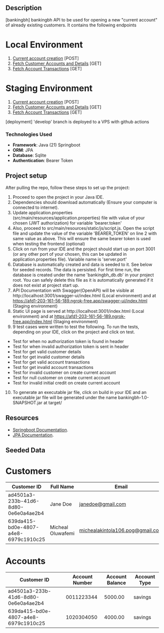 ## Description

[bankingbh] bankingbh API to be used for opening a new "current account" of already existing customers. It contains the following endpoints

# Local Environment
1. [Current account creation](http://localhost:3001/api/v1/open-current-account) [POST]
2. [Fetch Customer Accounts and Details](http://localhost:3001/api/v1/customer/:customer_id) [GET]
3. [Fetch Account Transactions](http://localhost:3001/api/v1/transactions/:account_number) [GET]
# Staging Environment
1. [Current account creation](https://afd1-203-161-56-189.ngrok-free.app/api/v1/open-current-account) [POST]
2. [Fetch Customer Accounts and Details](https://afd1-203-161-56-189.ngrok-free.app/api/v1/customer/:customer_id) [GET]
3. [Fetch Account Transactions](https://afd1-203-161-56-189.ngrok-free.app/api/v1/transactions/:account_number) [GET]

[deployment] 'develop' branch is deployed to a VPS with github actions

### Technologies Used

- **Framework**: Java (21) Springboot
- **ORM**: JPA
- **Database**: Sqlite
- **Authentication**: Bearer Token

## Project setup

After pulling the repo, follow these steps to set up the project:

1. Proceed to open the project in your Java IDE.
2. Dependencies should download automatically (Ensure your computer is connected to internet).
3. Update application.properties (src/main/resources/application.properties) file with value of your chosen (JWT authorization) for variable 'bearer.token'
4. Also, proceed to src/main/resources/static/js/script.js. Open the script file and update the value of the variable 'BEARER_TOKEN' on line 2 with same value as above. This will ensure the same bearer token is used when testing the frontend (optional)
5. Click on run from your IDE and the project should start up on port 3001 (or any other port of your chosen, this can be updated in application.properties file). Variable name is 'server.port'
6. Database is automatically created and data is seeded to it. See below for seeded records. The data is persisted. For first time run, the database is created under the name 'bankingbh_db.db' in your project root. You can safely delete this file as it is automatically generated if it does not exist at project start up.
7. API Documentation with Swagger(OpenAPI) will be visible at http://localhost:3001/swagger-ui/index.html (Local environment) and at https://afd1-203-161-56-189.ngrok-free.app/swagger-ui/index.html (Staging environment)
8. Static UI page is served at http://localhost:3001/index.html (Local environment) and at https://afd1-203-161-56-189.ngrok-free.app/index.html (Staging environment)
9. 9 test cases were written to test the following. To run the tests, depending on your IDE, click on the project and click on test.
- Test for when no authorization token is found in header
- Test for when invalid authorization token is sent in header
- Test for get valid customer details 
- Test for get invalid customer details
- Test for get valid account transactions
- Test for get invalid account transactions
- Test for invalid customer on create current account
- Test for null customer on create current account
- Test for invalid initial credit on create current account
10. To generate an executable jar file, click on build in your IDE and an executable jar file will be generated under the name bankingbh-1.0-SNAPSHOT.jar at target/

## Resources
- [Springboot Documentation](https://spring.io/projects/spring-boot).
- [JPA Documentation](https://spring.io/projects/spring-data-jpa).

## Seeded Data

# Customers

| Customer ID                          | Full Name         | Email                            |
| ------------------------------------ | ----------------- | -------------------------------- |
| ad4501a3-233b-41d6-8d80-0e6e0a4ae2b4 | Jane Doe          | janedoe@gmail.com                |
| 639da415-bd0e-4807-a4e8-6979c1910c25 | Micheal Oluwafemi | michealakintola106.pog@gmail.com |

# Accounts

| Customer ID                          | Account Number | Account Balance | Account Type |
| ------------------------------------ | -------------- | --------------- | ------------ |
| ad4501a3-233b-41d6-8d80-0e6e0a4ae2b4 | 0011223344     | 5000.00         | savings      |
| 639da415-bd0e-4807-a4e8-6979c1910c25 | 1020304050     | 4000.00         | savings      |